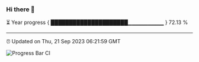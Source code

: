 ### Hi there 👋

⏳ Year progress { █████████████████████▁▁▁▁▁▁▁▁▁ } 72.13 %

---

⏰ Updated on Thu, 21 Sep 2023 06:21:59 GMT

![Progress Bar CI](https://github.com/ZhaoGui/ZhaoGui/workflows/Progress%20Bar%20CI/badge.svg)
